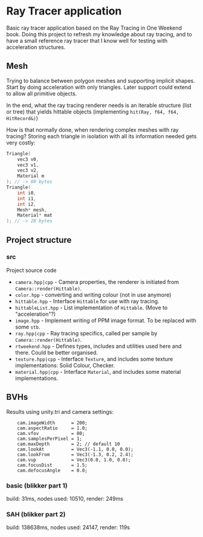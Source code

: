 # Ray Tracer application

Basic ray tracer application based on the Ray Tracing in One Weekend book. Doing this project to refresh my knowledge about ray tracing, and to have a small reference ray tracer that I know well for testing with acceleration structures.

## Mesh

Trying to balance between polygon meshes and supporting implicit shapes. Start by doing acceleration with only triangles. Later support could extend to allow all primitive objects.

In the end, what the ray tracing renderer needs is an iterable structure (list or tree) that yields hittable objects (implementing `hit(Ray, f64, f64, HitRecord&)`)

How is that normally done, when rendering complex meshes with ray tracing? Storing each triangle in isolation with all its information needed gets very costly:
```cpp
Triangle(
    vec3 v0,
    vec3 v1,
    vec3 v2,
    Material m
); // -> 80 bytes
Triangle(
    int i0,
    int i1,
    int i2,
    Mesh* mesh,
    Material* mat
); // -> 28 bytes
```

## Project structure

### src

Project source code

* `camera.hpp|cpp` - Camera properties, the renderer is initiated from `Camera::render(Hittable)`.
* `color.hpp` - converting and writing colour (not in use anymore)
* `hittable.hpp` - Interface `Hittable` for use with ray tracing.
* `hittableList.hpp` - List implementation of `Hittable`. (Move to "acceleration"?)
* `image.hpp` - Implement writing of PPM image format. To be replaced with some `stb`.
* `ray.hpp|cpp` - Ray tracing specifics, called per sample by `Camera::render(Hittable)`.
* `rtweekend.hpp` - Defines types, includes and utilities used here and there. Could be better organised.
* `texture.hpp|cpp` - Interface `Texture`, and includes some texture implementations: Solid Colour, Checker.
* `material.hpp|cpp` - Interface `Material`, and includes some material implementations.

## BVHs

Results using unity.tri and camera settings:
```
    cam.imageWidth      = 200;
    cam.aspectRatio     = 1.0;
    cam.vfov            = 80;
    cam.samplesPerPixel = 1;
    cam.maxDepth        = 2; // default 10
    cam.lookAt          = Vec3(-1.1, 0.0, 0.0);
    cam.lookFrom        = Vec3(-1.3, 0.2, 2.4);
    cam.vup             = Vec3(0.0, 1.0, 0.0);
    cam.focusDist       = 1.5;
    cam.defocusAngle    = 0.0;
```

### basic (blikker part 1)

build: 31ms, nodes used: 10510, render: 249ms

### SAH (blikker part 2)

build: 138638ms, nodes used: 24147, render: 119s